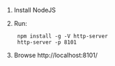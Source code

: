 1. Install NodeJS
2. Run:

        npm install -g -V http-server
        http-server -p 8101

3. Browse http://localhost:8101/
